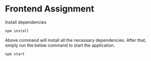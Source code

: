 # Frontend Assignment

Install dependencies
```bash
npm install
```
Above command will install all the necessary dependencies. After that, simply run the below command to start the application.
```bash
npm start
```